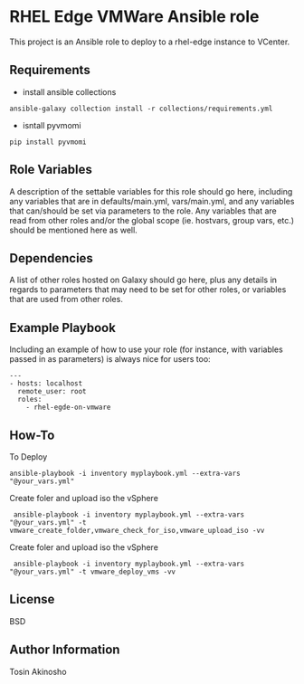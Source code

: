 RHEL Edge VMWare Ansible role
=========

This project is an Ansible role to deploy to a rhel-edge instance to VCenter.


Requirements
------------
* install ansible collections
```
ansible-galaxy collection install -r collections/requirements.yml
```
* isntall pyvmomi
```
pip install pyvmomi
```

Role Variables
--------------

A description of the settable variables for this role should go here, including any variables that are in defaults/main.yml, vars/main.yml, and any variables that can/should be set via parameters to the role. Any variables that are read from other roles and/or the global scope (ie. hostvars, group vars, etc.) should be mentioned here as well.

Dependencies
------------

A list of other roles hosted on Galaxy should go here, plus any details in regards to parameters that may need to be set for other roles, or variables that are used from other roles.

Example Playbook
----------------

Including an example of how to use your role (for instance, with variables passed in as parameters) is always nice for users too:

    ---
    - hosts: localhost
      remote_user: root
      roles:
        - rhel-egde-on-vmware

How-To 
--------

To Deploy 

```
ansible-playbook -i inventory myplaybook.yml --extra-vars "@your_vars.yml"
```

Create foler and upload iso the vSphere
```
 ansible-playbook -i inventory myplaybook.yml --extra-vars "@your_vars.yml" -t vmware_create_folder,vmware_check_for_iso,vmware_upload_iso -vv
```


Create foler and upload iso the vSphere
```
 ansible-playbook -i inventory myplaybook.yml --extra-vars "@your_vars.yml" -t vmware_deploy_vms -vv
```

License
-------

BSD

Author Information
------------------

Tosin Akinosho

